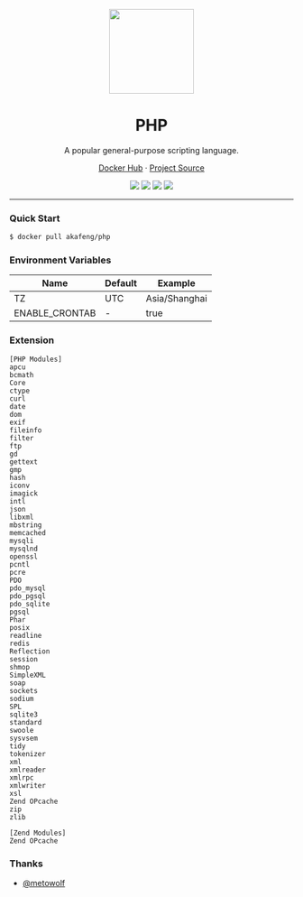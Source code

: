 <p align="center">
    <img src="https://www.php.net/images/logos/php-logo.svg" width="150" />
</p>

<h1 align="center">PHP</h1>

<p align="center">A popular general-purpose scripting language.</p>

<p align="center">
    <a href="https://hub.docker.com/r/akafeng/php">Docker Hub</a> ·
    <a href="https://github.com/php/php-src">Project Source</a>
</p>

<p align="center">
    <img src="https://img.shields.io/docker/v/akafeng/php?sort=semver" />
    <img src="https://img.shields.io/docker/pulls/akafeng/php" />
    <img src="https://img.shields.io/microbadger/layers/akafeng/php" />
    <img src="https://img.shields.io/docker/image-size/akafeng/php?sort=semver" />
</p>

---

### Quick Start

```bash
$ docker pull akafeng/php
```

### Environment Variables

| Name | Default | Example |
| --- | ---- | ---- |
| TZ | UTC | Asia/Shanghai |
| ENABLE_CRONTAB | - | true |

### Extension

```
[PHP Modules]
apcu
bcmath
Core
ctype
curl
date
dom
exif
fileinfo
filter
ftp
gd
gettext
gmp
hash
iconv
imagick
intl
json
libxml
mbstring
memcached
mysqli
mysqlnd
openssl
pcntl
pcre
PDO
pdo_mysql
pdo_pgsql
pdo_sqlite
pgsql
Phar
posix
readline
redis
Reflection
session
shmop
SimpleXML
soap
sockets
sodium
SPL
sqlite3
standard
swoole
sysvsem
tidy
tokenizer
xml
xmlreader
xmlrpc
xmlwriter
xsl
Zend OPcache
zip
zlib

[Zend Modules]
Zend OPcache
```

### Thanks

- [@metowolf](http://github.com/metowolf)
